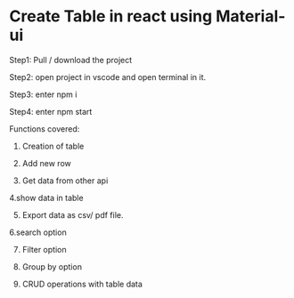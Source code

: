 # Create Table in react using Material-ui

Step1: Pull / download the project

Step2: open project in vscode and open terminal in it.

Step3: enter npm i

Step4: enter npm start

Functions covered:

1. Creation of table

2. Add new row

3. Get data from other api

4.show data in table

5. Export data as csv/ pdf file.

6.search option

7. Filter option

8. Group by option

9. CRUD operations with table data

